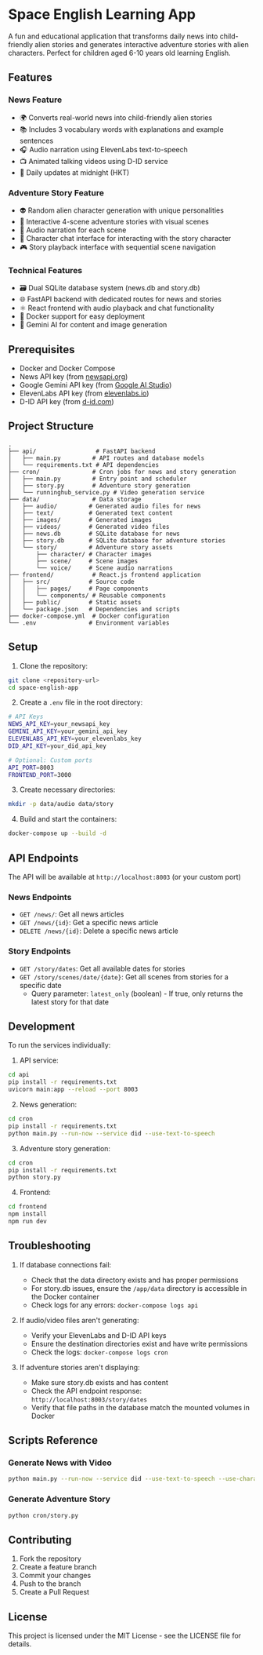 # Space English Learning App

A fun and educational application that transforms daily news into child-friendly alien stories and generates interactive adventure stories with alien characters. Perfect for children aged 6-10 years old learning English.

## Features

### News Feature
- 🌍 Converts real-world news into child-friendly alien stories
- 📚 Includes 3 vocabulary words with explanations and example sentences
- 🎧 Audio narration using ElevenLabs text-to-speech
- 📺 Animated talking videos using D-ID service
- 📅 Daily updates at midnight (HKT)

### Adventure Story Feature
- 👽 Random alien character generation with unique personalities
- 🚀 Interactive 4-scene adventure stories with visual scenes
- 🎤 Audio narration for each scene
- 💬 Character chat interface for interacting with the story character
- 🎮 Story playback interface with sequential scene navigation

### Technical Features
- 🗃️ Dual SQLite database system (news.db and story.db)
- 🌐 FastAPI backend with dedicated routes for news and stories
- ⚛️ React frontend with audio playback and chat functionality
- 🐳 Docker support for easy deployment
- 🧠 Gemini AI for content and image generation

## Prerequisites

- Docker and Docker Compose
- News API key (from [newsapi.org](https://newsapi.org))
- Google Gemini API key (from [Google AI Studio](https://makersuite.google.com/app/apikey))
- ElevenLabs API key (from [elevenlabs.io](https://elevenlabs.io))
- D-ID API key (from [d-id.com](https://www.d-id.com))

## Project Structure

```
.
├── api/                 # FastAPI backend
│   ├── main.py         # API routes and database models
│   └── requirements.txt # API dependencies
├── cron/               # Cron jobs for news and story generation
│   ├── main.py         # Entry point and scheduler
│   ├── story.py        # Adventure story generation
│   └── runninghub_service.py # Video generation service
├── data/               # Data storage
│   ├── audio/         # Generated audio files for news
│   ├── text/          # Generated text content
│   ├── images/        # Generated images
│   ├── videos/        # Generated video files
│   ├── news.db        # SQLite database for news
│   ├── story.db       # SQLite database for adventure stories
│   └── story/         # Adventure story assets
│       ├── character/ # Character images
│       ├── scene/     # Scene images
│       └── voice/     # Scene audio narrations
├── frontend/           # React.js frontend application
│   ├── src/           # Source code
│   │   ├── pages/     # Page components
│   │   └── components/ # Reusable components
│   ├── public/        # Static assets
│   └── package.json   # Dependencies and scripts
├── docker-compose.yml  # Docker configuration
└── .env               # Environment variables
```

## Setup

1. Clone the repository:
```bash
git clone <repository-url>
cd space-english-app
```

2. Create a `.env` file in the root directory:
```bash
# API Keys
NEWS_API_KEY=your_newsapi_key
GEMINI_API_KEY=your_gemini_api_key
ELEVENLABS_API_KEY=your_elevenlabs_key
DID_API_KEY=your_did_api_key

# Optional: Custom ports
API_PORT=8003
FRONTEND_PORT=3000
```

3. Create necessary directories:
```bash
mkdir -p data/audio data/story
```

4. Build and start the containers:
```bash
docker-compose up --build -d
```

## API Endpoints

The API will be available at `http://localhost:8003` (or your custom port)

### News Endpoints
- `GET /news/`: Get all news articles
- `GET /news/{id}`: Get a specific news article
- `DELETE /news/{id}`: Delete a specific news article

### Story Endpoints
- `GET /story/dates`: Get all available dates for stories
- `GET /story/scenes/date/{date}`: Get all scenes from stories for a specific date
  - Query parameter: `latest_only` (boolean) - If true, only returns the latest story for that date

## Development

To run the services individually:

1. API service:
```bash
cd api
pip install -r requirements.txt
uvicorn main:app --reload --port 8003
```

2. News generation:
```bash
cd cron
pip install -r requirements.txt
python main.py --run-now --service did --use-text-to-speech
```

3. Adventure story generation:
```bash
cd cron
pip install -r requirements.txt
python story.py
```

4. Frontend:
```bash
cd frontend
npm install
npm run dev
```

## Troubleshooting

1. If database connections fail:
   - Check that the data directory exists and has proper permissions
   - For story.db issues, ensure the `/app/data` directory is accessible in the Docker container
   - Check logs for any errors: `docker-compose logs api`

2. If audio/video files aren't generating:
   - Verify your ElevenLabs and D-ID API keys
   - Ensure the destination directories exist and have write permissions
   - Check the logs: `docker-compose logs cron`

3. If adventure stories aren't displaying:
   - Make sure story.db exists and has content
   - Check the API endpoint response: `http://localhost:8003/story/dates`
   - Verify that file paths in the database match the mounted volumes in Docker

## Scripts Reference

### Generate News with Video
```bash
python main.py --run-now --service did --use-text-to-speech --use-character-file --image-service gemini
```

### Generate Adventure Story
```bash
python cron/story.py
```

## Contributing

1. Fork the repository
2. Create a feature branch
3. Commit your changes
4. Push to the branch
5. Create a Pull Request

## License

This project is licensed under the MIT License - see the LICENSE file for details.